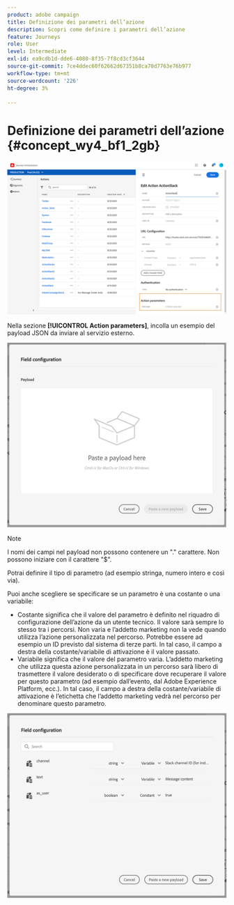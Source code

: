 ```yaml
---
product: adobe campaign
title: Definizione dei parametri dell’azione
description: Scopri come definire i parametri dell’azione
feature: Journeys
role: User
level: Intermediate
exl-id: ea9cdb1d-dde6-4080-8f35-7f8cd3cf3644
source-git-commit: 7ce4ddec60f62662d67351b8ca70d7763e76b977
workflow-type: tm+mt
source-wordcount: '226'
ht-degree: 3%

---
```


# Definizione dei parametri dell’azione {#concept_wy4_bf1_2gb}

![](../assets/messageparameterssection.png)

Nella sezione **[!UICONTROL Action parameters]**, incolla un esempio del payload JSON da inviare al servizio esterno.

![](../assets/customactionpayloadmessage.png)

>[!NOTE]
>
>I nomi dei campi nel payload non possono contenere un &quot;.&quot; carattere. Non possono iniziare con il carattere &quot;$&quot;.

Potrai definire il tipo di parametro (ad esempio stringa, numero intero e così via).

Puoi anche scegliere se specificare se un parametro è una costante o una variabile:

* Costante significa che il valore del parametro è definito nel riquadro di configurazione dell’azione da un utente tecnico. Il valore sarà sempre lo stesso tra i percorsi. Non varia e l’addetto marketing non la vede quando utilizza l’azione personalizzata nel percorso. Potrebbe essere ad esempio un ID previsto dal sistema di terze parti. In tal caso, il campo a destra della costante/variabile di attivazione è il valore passato.
* Variabile significa che il valore del parametro varia. L’addetto marketing che utilizza questa azione personalizzata in un percorso sarà libero di trasmettere il valore desiderato o di specificare dove recuperare il valore per questo parametro (ad esempio dall’evento, dal Adobe Experience Platform, ecc.). In tal caso, il campo a destra della costante/variabile di attivazione è l’etichetta che l’addetto marketing vedrà nel percorso per denominare questo parametro.

![](../assets/customactionpayloadmessage2.png)
